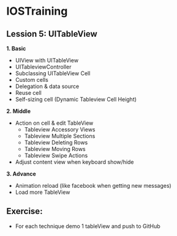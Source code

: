 # IOSTraining
## Lession 5: UITableView
**1. Basic**
+ UIView with UITableView
+ UITableviewController
+ Subclassing UITableView Cell
+ Custom cells
+ Delegation & data source
+ Reuse cell
+ Self-sizing cell (Dynamic Tableview Cell Height)

**2. Middle**
- Action on cell & edit TableView
  + Tableview Accessory Views
  + Tableview Multiple Sections
  + Tableview Deleting Rows
  + Tableview Moving Rows
  + Tableview Swipe Actions
- Adjust content view when keyboard show/hide

**3. Advance**
+ Animation reload (like facebook when getting new messages)
+ Load more TableView

## Exercise:
- For each technique demo 1 tableView and push to GitHub
